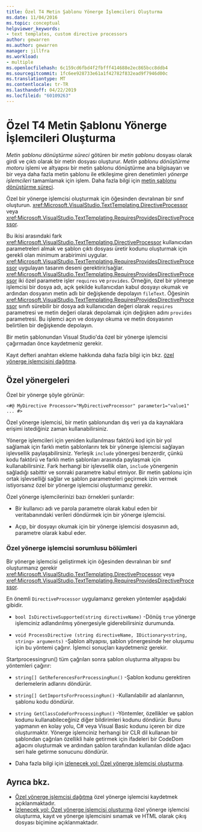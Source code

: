 ```yaml
---
title: Özel T4 Metin Şablonu Yönerge İşlemcileri Oluşturma
ms.date: 11/04/2016
ms.topic: conceptual
helpviewer_keywords:
- text templates, custom directive processors
author: gewarren
ms.author: gewarren
manager: jillfra
ms.workload:
- multiple
ms.openlocfilehash: 6c159cd6fbd4f2fbfff414688e2ec865bcc8ddb4
ms.sourcegitcommit: 1fc6ee928733e61a1f42782f832ead9f7946d00c
ms.translationtype: MT
ms.contentlocale: tr-TR
ms.lasthandoff: 04/22/2019
ms.locfileid: "60109263"
---
```

# <a name="creating-custom-t4-text-template-directive-processors"></a>Özel T4 Metin Şablonu Yönerge İşlemcileri Oluşturma

*Metin şablonu dönüştürme süreci* götüren bir *metin şablonu* dosyası olarak girdi ve çıktı olarak bir metin dosyası oluşturur. *Metin şablonu dönüştürme motoru* işlemi ve altyapısı bir metin şablonu dönüştürme ana bilgisayarı ve bir veya daha fazla metin şablonu ile etkileşime giren denetimleri *yönerge işlemcileri* tamamlamak için işlem. Daha fazla bilgi için [metin şablonu dönüştürme süreci](../modeling/the-text-template-transformation-process.md).

Özel bir yönerge işlemcisi oluşturmak için öğesinden devralınan bir sınıf oluşturun. <xref:Microsoft.VisualStudio.TextTemplating.DirectiveProcessor> veya <xref:Microsoft.VisualStudio.TextTemplating.RequiresProvidesDirectiveProcessor>.

Bu ikisi arasındaki fark <xref:Microsoft.VisualStudio.TextTemplating.DirectiveProcessor> kullanıcıdan parametreleri almak ve şablon çıktı dosyası üretir kodunu oluşturmak için gerekli olan minimum arabirimini uygular. <xref:Microsoft.VisualStudio.TextTemplating.RequiresProvidesDirectiveProcessor> uygulayan tasarım deseni gerektirir/sağlar. <xref:Microsoft.VisualStudio.TextTemplating.RequiresProvidesDirectiveProcessor> iki özel parametre işler `requires` ve `provides`.  Örneğin, özel bir yönerge işlemcisi bir dosya adı, açık şekilde kullanıcıdan kabul dosyayı okumak ve ardından dosyanın metin adlı bir değişkende depolayın `fileText`. Öğesinin <xref:Microsoft.VisualStudio.TextTemplating.RequiresProvidesDirectiveProcessor> sınıfı sürebilir bir dosya adı kullanıcıdan değeri olarak `requires` parametresi ve metin değeri olarak depolamak için değişken adını `provides` parametresi. Bu işlemci açın ve dosyayı okuma ve metin dosyasının belirtilen bir değişkende depolayın.

Bir metin şablonundan Visual Studio'da özel bir yönerge işlemcisi çağırmadan önce kaydetmeniz gerekir.

Kayıt defteri anahtarı ekleme hakkında daha fazla bilgi için bkz. [özel yönerge işlemcisini dağıtma](../modeling/deploying-a-custom-directive-processor.md).

## <a name="custom-directives"></a>Özel yönergeleri

Özel bir yönerge şöyle görünür:

`<#@ MyDirective Processor="MyDirectiveProcessor" parameter1="value1" ... #>`

Özel yönerge işlemcisi, bir metin şablonundan dış veri ya da kaynaklara erişimi istediğiniz zaman kullanabilirsiniz.

Yönerge işlemcileri için yeniden kullanılması faktörü kod için bir yol sağlamak için farklı metin şablonlarını tek bir yönerge işlemcisi sağlayan işlevsellik paylaşabilirsiniz. Yerleşik `include` yönergesi benzerdir, çünkü kodu faktörü ve farklı metin şablonları arasında paylaşmak için kullanabilirsiniz. Fark herhangi bir işlevsellik olan, `include` yönergenin sağladığı sabittir ve sonraki parametre kabul etmiyor. Bir metin şablonu için ortak işlevselliği sağlar ve şablon parametreleri geçirmek izin vermek istiyorsanız özel bir yönerge işlemcisi oluşturmanız gerekir.

Özel yönerge işlemcilerinizi bazı örnekleri şunlardır:

- Bir kullanıcı adı ve parola parametre olarak kabul eden bir veritabanındaki verileri döndürmek için bir yönerge işlemcisi.

- Açıp, bir dosyayı okumak için bir yönerge işlemcisi dosyasının adı, parametre olarak kabul eder.

### <a name="principal-parts-of-a-custom-directive-processor"></a>Özel yönerge işlemcisi sorumlusu bölümleri

Bir yönerge işlemcisi geliştirmek için öğesinden devralınan bir sınıf oluşturmanız gerekir <xref:Microsoft.VisualStudio.TextTemplating.DirectiveProcessor> veya <xref:Microsoft.VisualStudio.TextTemplating.RequiresProvidesDirectiveProcessor>.

En önemli `DirectiveProcessor` uygulamanız gereken yöntemler aşağıdaki gibidir.

- `bool IsDirectiveSupported(string directiveName)` -Dönüş `true` yönerge işlemciniz adlandırılmış yönergesiyle giderebilirsiniz durumunda.

- `void ProcessDirective (string directiveName, IDictionary<string, string> arguments)` -Şablon altyapısı, şablon yönergesinde her oluşumu için bu yöntemi çağırır. İşlemci sonuçları kaydetmeniz gerekir.

Startprocessingrun() tüm çağrıları sonra şablon oluşturma altyapısı bu yöntemleri çağırır:

- `string[] GetReferencesForProcessingRun()` -Şablon kodunu gerektiren derlemelerin adlarını döndürür.

- `string[] GetImportsForProcessingRun()` -Kullanılabilir ad alanlarının, şablonu kodu döndürür.

- `string GetClassCodeForProcessingRun()` -Yöntemler, özellikler ve şablon kodunu kullanabileceğiniz diğer bildirimleri kodunu döndürür. Bunu yapmanın en kolay yolu, C# veya Visual Basic kodunu içeren bir dize oluşturmaktır. Yönerge işlemciniz herhangi bir CLR dil kullanan bir şablondan çağrılan özellikli hale getirmek için ifadeleri bir CodeDom ağacını oluşturmak ve ardından şablon tarafından kullanılan dilde ağacı seri hale getirme sonucunu döndürür.

- Daha fazla bilgi için [izlenecek yol: Özel yönerge işlemcisi oluşturma](../modeling/walkthrough-creating-a-custom-directive-processor.md).

## <a name="see-also"></a>Ayrıca bkz.

- [Özel yönerge işlemcisi dağıtma](../modeling/deploying-a-custom-directive-processor.md) özel yönerge işlemcisi kaydetmek açıklanmaktadır.
- [İzlenecek yol: Özel yönerge işlemcisi oluşturma](../modeling/walkthrough-creating-a-custom-directive-processor.md) özel yönerge işlemcisi oluşturma, kayıt ve yönerge işlemcisini sınamak ve HTML olarak çıkış dosyası biçimine açıklanmaktadır.